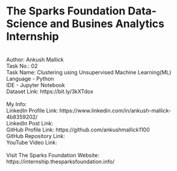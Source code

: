 # The Sparks Foundation Data-Science and Busines Analytics Internship
<br>
Author: Ankush Mallick <br>
Task No.: 02 <br>
Task Name: Clustering using Unsupervised Machine Learning(ML) <br>
Language - Python <br>
IDE - Jupyter Notebook <br>
Dataset Link: https://bit.ly/3kXTdox <br>
<br>
My Info: <br>
LinkedIn Profile Link: https://www.linkedin.com/in/ankush-mallick-4b8359202/ <br>
LinkedIn Post Link:  <br>
GitHub Profile Link: https://github.com/ankushmallick1100 <br>
GitHub Repository Link:  <br>
YouTube Video Link:  <br>
<br>
Visit The Sparks Foundation Website: https://internship.thesparksfoundation.info/
